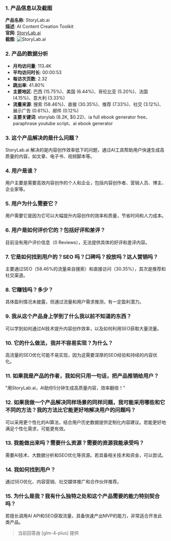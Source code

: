 ### 1. 产品信息以及截图

**产品名称**: StoryLab.ai  
**描述**: AI Content Creation Toolkit  
**官网**: [StoryLab.ai](https://storylab.ai)  
**截图**: ![StoryLab.ai](https://cdn-images.toolify.ai/170349900746846885.jpg)

### 2. 产品的数据分析

- **月均访问量**: 113.4K
- **平均访问时长**: 00:00:53
- **每访次页数**: 2.32
- **跳出率**: 41.80%
- **主要地区**: 巴西 (15.75%)、美国 (6.44%)、哥伦比亚 (5.20%)、法国 (4.15%)、意大利 (3.33%)
- **流量来源**: 搜索 (58.46%)、直接 (30.35%)、推荐 (7.33%)、社交 (3.12%)、展示广告 (0.61%)、邮件 (0.12%)
- **主要关键词**: storylab (8.2K, $0.22)、ia full ebook generator free、paraphrase youtube script、ai ebook generator

### 3. 这个产品解决的是什么问题？

StoryLab.ai 解决的是内容创作效率低下的问题，通过AI工具帮助用户快速生成高质量的内容，如文章、电子书、视频脚本等。

### 4. 用户是谁？

用户主要是需要高效内容创作的个人和企业，包括内容创作者、营销人员、博主、企业家等。

### 5. 用户为什么需要它？

用户需要它是因为它可以大幅提升内容创作的效率和质量，节省时间和人力成本。

### 6. 用户是如何评价它的？包括好评和差评？

目前没有用户评价信息（0 Reviews），无法提供具体的好评和差评内容。

### 7. 它是如何找到用户的？SEO 吗？口碑吗？投放吗？达人营销吗？

主要通过SEO（58.46%的流量来自搜索）和直接访问（30.35%），其次是推荐和社交渠道。

### 8. 它赚钱吗？多少？

具体盈利情况未披露，但通过流量和用户需求推测，有一定盈利潜力。

### 9. 我从这个产品身上学到了什么我以前不知道的东西？

可以学到如何通过AI技术提升内容创作效率，以及如何利用SEO获取大量流量。

### 10. 它的什么做法，我并不容易实现？为什么？

高流量的SEO优化可能不易实现，因为这需要深厚的SEO经验和持续的内容优化。

### 11. 如果我是产品的作者，我如何只用一句话，把产品推销给用户？

"用StoryLab.ai，AI助你5分钟生成高质量内容，效率翻倍！"

### 12. 如果我做一个产品解决同样场景的同样问题，我可能采用哪些和它不同的方法？我的方法比它能更好地解决用户的问题吗？

可以采用更个性化的AI算法，结合用户历史数据提供定制化内容建议。若能更好地满足个性化需求，可能更有效。

### 13. 我能做出来吗？需要什么资源？需要的资源我能承受吗？

需要AI技术、大数据分析和SEO优化等资源。若具备相关技术和资金，可以尝试。

### 14. 我如何找到用户？

通过SEO优化、内容营销、社交媒体推广和合作伙伴推荐。

### 15. 为什么是我？我有什么独特之处和这个产品需要的能力特别契合吗？

若擅长调用AI API和SEO获取流量，具备快速产出MVP的能力，非常适合开发此类产品。

> 当前回答由 [glm-4-plus] 提供